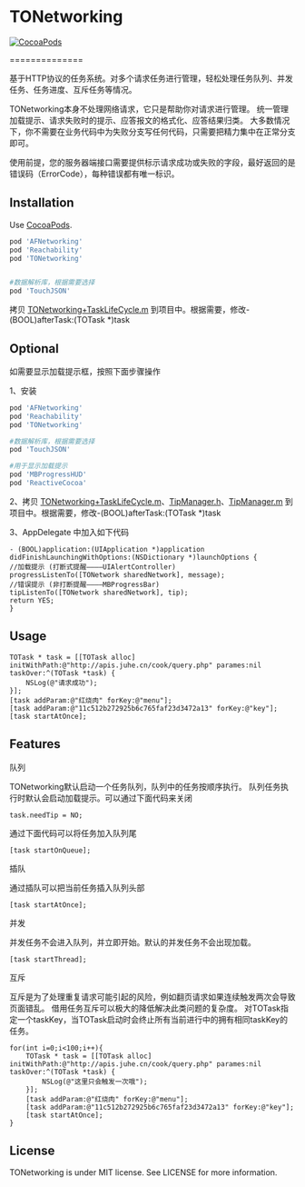 # TONetworking 

[![CocoaPods](https://img.shields.io/cocoapods/v/TONetworking.svg?style=flat)](http://cocoapods.org/?q=name%3ATONetworking)

==============



基于HTTP协议的任务系统。对多个请求任务进行管理，轻松处理任务队列、并发任务、任务进度、互斥任务等情况。

TONetworking本身不处理网络请求，它只是帮助你对请求进行管理。
统一管理加载提示、请求失败时的提示、应答报文的格式化、应答结果归类。
大多数情况下，你不需要在业务代码中为失败分支写任何代码，只需要把精力集中在正常分支即可。

使用前提，您的服务器端接口需要提供标示请求成功或失败的字段，最好返回的是错误码（ErrorCode），每种错误都有唯一标识。

Installation
------------
Use [CocoaPods](http://cocoapods.org).

```ruby
pod 'AFNetworking'
pod 'Reachability'
pod 'TONetworking'


#数据解析库，根据需要选择
pod 'TouchJSON'
```

拷贝 [TONetworking+TaskLifeCycle.m](https://github.com/TonyJR/TONetworking/blob/master/TONetworkingDemo/TONetworkingDemo/TONetwork%2BTaskLifeCycle.m) 到项目中。根据需要，修改-(BOOL)afterTask:(TOTask *)task

Optional
--------
如需要显示加载提示框，按照下面步骤操作

1、安装
```ruby
pod 'AFNetworking'
pod 'Reachability'
pod 'TONetworking'

#数据解析库，根据需要选择
pod 'TouchJSON'

#用于显示加载提示
pod 'MBProgressHUD'
pod 'ReactiveCocoa'
```

2、拷贝 [TONetworking+TaskLifeCycle.m](https://github.com/TonyJR/TONetworking/blob/master/TONetworkingDemo/TONetworkingDemo/TONetwork%2BTaskLifeCycle.m)、[TipManager.h](https://github.com/TonyJR/TONetworking/blob/master/TONetworkingDemo/TONetworkingDemo/TipManager.h)、[TipManager.m](https://github.com/TonyJR/TONetworking/blob/master/TONetworkingDemo/TONetworkingDemo/TipManager.m) 到项目中。根据需要，修改-(BOOL)afterTask:(TOTask *)task

3、AppDelegate 中加入如下代码

```objc
- (BOOL)application:(UIApplication *)application didFinishLaunchingWithOptions:(NSDictionary *)launchOptions {
//加载提示 (打断式提醒————UIAlertController)
progressListenTo([TONetwork sharedNetwork], message);
//错误提示 (非打断提醒————MBProgressBar)
tipListenTo([TONetwork sharedNetwork], tip);
return YES;
}
```

Usage
-----

```objc
TOTask * task = [[TOTask alloc] initWithPath:@"http://apis.juhe.cn/cook/query.php" parames:nil taskOver:^(TOTask *task) {
    NSLog(@"请求成功");
}];
[task addParam:@"红烧肉" forKey:@"menu"];
[task addParam:@"11c512b272925b6c765faf23d3472a13" forKey:@"key"];
[task startAtOnce];
```

Features
--------
队列

TONetworking默认启动一个任务队列，队列中的任务按顺序执行。
队列任务执行时默认会启动加载提示。可以通过下面代码来关闭
```objc
task.needTip = NO;
```

通过下面代码可以将任务加入队列尾
```objc
[task startOnQueue];
```

插队

通过插队可以把当前任务插入队列头部
```objc
[task startAtOnce];
```

并发

并发任务不会进入队列，并立即开始。默认的并发任务不会出现加载。
```objc
[task startThread];
```
互斥

互斥是为了处理重复请求可能引起的风险，例如翻页请求如果连续触发两次会导致页面错乱。
借用任务互斥可以极大的降低解决此类问题的复杂度。
对TOTask指定一个taskKey，当TOTask启动时会终止所有当前进行中的拥有相同taskKey的任务。
```objc
for(int i=0;i<100;i++){
    TOTask * task = [[TOTask alloc] initWithPath:@"http://apis.juhe.cn/cook/query.php" parames:nil taskOver:^(TOTask *task) {
        NSLog(@"这里只会触发一次哦");
    }];
    [task addParam:@"红烧肉" forKey:@"menu"];
    [task addParam:@"11c512b272925b6c765faf23d3472a13" forKey:@"key"];
    [task startAtOnce];
}
```

License
-------
TONetworking is under MIT license. See LICENSE for more information.
